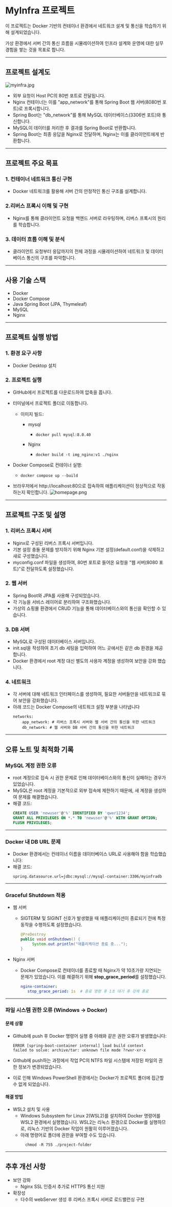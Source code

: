 # MyInfra 프로젝트
이 프로젝트는 Docker 기반의 컨테이너 환경에서 네트워크 설계 및 통신을 학습하기 위해 설계되었습니다.

가상 환경에서 서버 간의 통신 흐름을 시뮬레이션하여 인프라 설계와 운영에 대한 실무 경험을 쌓는 것을 목표로 합니다. 

<hr />



## 프로젝트 설계도
  ![myinfra.jpg](readme_img%2Fmyinfra.jpg)

- 외부 요청이 Host PC의 80번 포트로 전달됩니다.
- Nginx 컨테이너는 이를 "app_network"를 통해 Spring Boot 웹 서버(8080번 포트)로 프록시합니다.
- Spring Boot는 "db_network"를 통해 MySQL 데이터베이스(3306번 포트)와 통신합니다.
- MySQL이 데이터를 처리한 후 결과를 Spring Boot로 반환합니다.
- Spring Boot는 최종 응답을 Nginx로 전달하며, Nginx는 이를 클라이언트에게 반환합니다.


<hr />


## 프로젝트 주요 목표
### 1. 컨테이너 네트워크 통신 구현
- Docker 네트워크를 활용해 서버 간의 안정적인 통신 구조를 설계합니다.

### 2.리버스 프록시 이해 및 구현
- Nginx를 통해 클라이언트 요청을 백엔드 서버로 라우팅하며, 리버스 프록시의 원리를 학습합니다.

### 3. 데이터 흐름 이해 및 분석
- 클라이언트 요청부터 응답까지의 전체 과정을 시뮬레이션하여 네트워크 및 데이터베이스 통신의 구조를 파악합니다.


<hr />


## 사용 기술 스택
- Docker
- Docker Compose 
- Java Spring Boot (JPA, Thymeleaf)
- MySQL 
- Nginx


<hr />


## 프로젝트 실행 방법
### 1. 환경 요구 사항
- Docker Desktop 설치


### 2. 프로젝트 실행
- GitHub에서 프로젝트를 다운로드하여 압축을 풉니다.
- 터미널에서 프로젝트 폴더로 이동합니다.
  - 이미지 빌드:
    - mysql
      - ```shell
        docker pull mysql:8.0.40
        ```

    - Nginx
      - ```shell
        docker build -t img_nginx:v1 ./nginx
        ```
- Docker Compose로 컨테이너 실행:
  - ```docker compose up --build```

-  브라우저에서 http://localhost:80으로 접속하여 애플리케이션이 정상적으로 작동하는지 확인합니다.
![homepage.png](readme_img%2Fhomepage.png)


<hr />

## 프로젝트 구조 및 설명
### 1. 리버스 프록시 서버
- Nginx로 구성된 리버스 프록시 서버입니다.
- 기본 설정 충돌 문제를 방지하기 위해 Nginx 기본 설정(default.conf)을 삭제하고 새로 구성했습니다.
- myconfig.conf 파일을 생성하여, 80번 포트로 들어온 요청을 "웹 서버(8080 포트)"로 전달하도록 설정했습니다.


### 2. 웹 서버
- Spring Boot와 JPA를 사용해 구성되었습니다.
- 각 기능을 서비스 레이어로 분리하여 구조화했습니다.
- 가상의 쇼핑몰 환경에서 CRUD 기능을 통해 데이터베이스와의 통신을 확인할 수 있습니다.

### 3. DB 서버
- MySQL로 구성된 데이터베이스 서버입니다.
- init.sql을 작성하여 초기 db 세팅을 입력하여 어느 곳에서든 같은 db 환경을 제공합니다.
- Docker 환경에서 root 계정 대신 별도의 사용자 계정을 생성하여 보안을 강화 했습니다.

### 4. 네트워크
- 각 서버에 대해 네트워크 인터페이스를 생성하여, 필요한 서버들만을 네트워크로 묶어 보안을 강화했습니다.
- 아래 코드는 Docker Compose의 네트워크 설정 부분을 나타냅니다 
    ```
    networks:
        app_network: # 리버스 프록시 서버와 웹 서버 간의 통신을 위한 네트워크 
        db_network: # 웹 서버와 DB 서버 간의 통신을 위한 네트워크
    ```

<hr />

## 오류 노트 및 최적화 기록
### MySQL 계정 권한 오류
- root 계정으로 접속 시 권한 문제로 인해 데이터베이스와의 통신이 실패하는 경우가 있었습니다.
- MySQL은 root 계정을 기본적으로 외부 접속에 제한하기 때문에, 새 계정을 생성하여 문제를 해결했습니다.
- 해결 코드:
  ```sql
  CREATE USER 'newuser'@'%' IDENTIFIED BY 'qwer1234';
  GRANT ALL PRIVILEGES ON *.* TO 'newuser'@'%' WITH GRANT OPTION;
  FLUSH PRIVILEGES;
  ```

<hr />

### Docker 내 DB URL 문제
- Docker 환경에서는 컨테이너 이름을 데이터베이스 URL로 사용해야 함을 학습했습니다:
- 해결 코드:
  ```properties
  spring.datasource.url=jdbc:mysql://mysql-container:3306/myinfradb
  ```

<hr />  

### Graceful Shutdown 적용
- 웹 서버
    - SIGTERM 및 SIGINT 신호가 발생했을 때 애플리케이션이 종료되기 전에 특정 동작을 수행하도록 설정했습니다.
       ```java
       @PreDestroy
       public void onShutdown() {
            System.out.println("애플리케이션 종료 중...");
       }
      ```

- Nginx 서버
    - Docker Compose로 컨테이너를 종료할 때 Nginx가 약 10초가량 지연되는 문제가 있었습니다. 이를 해결하기 위해 **stop_grace_period**를 설정했습니다.
       ```yaml
       nginx-container:
          stop_grace_period: 1s  # 종료 명령 후 1초 대기 후 강제 종료
      ```

<hr />

### 파일 시스템 권한 오류 (Windows → Docker)

#### 문제 상황 
- Github에 push 후 Docker 명령어 실행 중 아래와 같은 권한 오류가 발생했습니다:
  ```shell
  ERROR [spring-boot-container internal] load build context
  failed to solve: archive/tar: unknown file mode ?rwxr-xr-x
  ```
  
- Github에 push하는 과정에서 작업 PC의 NTFS 파일 시스템에 저장된 파일의 권한 정보가 변경되었습니다. 
- 이로 인해 Windows PowerShell 환경에서는 Docker가 프로젝트 폴더에 접근할 수 없게 되었습니다.



#### 해결 방법
- WSL2 설치 및 사용 
  - Windows Subsystem for Linux 2(WSL2)를 설치하여 Docker 명령어를 WSL2 환경에서 실행했습니다.
  WSL2는 리눅스 환경으로 Docker를 실행하므로, 리눅스 기반의 Docker 작업이 원활히 이루어졌습니다.
  - 아래 명령어로 폴더에 권한을 부여할 수도 있습니다.
    ```shell
      chmod -R 755 ./project-folder
    ```

<hr />

## 추후 개선 사항
- 보안 강화
  - Nginx SSL 인증서 추가로 HTTPS 통신 지원
- 확장성
  - 다수의 webServer 생성 후 리버스 프록시 서버로 로드밸런싱 구현 